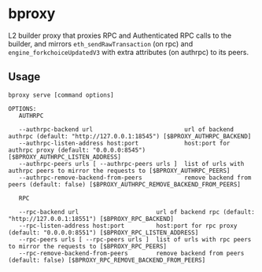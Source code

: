 # bproxy

L2 builder proxy that proxies RPC and Authenticated RPC calls to the builder,
and mirrors `eth_sendRawTransaction` (on rpc) and `engine_forkchoiceUpdatedV3`
with extra attributes (on authrpc) to its peers.

## Usage

```text
bproxy serve [command options]

OPTIONS:
   AUTHRPC

   --authrpc-backend url                          url of backend authrpc (default: "http://127.0.0.1:18545") [$BPROXY_AUTHRPC_BACKEND]
   --authrpc-listen-address host:port             host:port for authrpc proxy (default: "0.0.0.0:8545") [$BPROXY_AUTHRPC_LISTEN_ADDRESS]
   --authrpc-peers urls [ --authrpc-peers urls ]  list of urls with authrpc peers to mirror the requests to [$BPROXY_AUTHRPC_PEERS]
   --authrpc-remove-backend-from-peers            remove backend from peers (default: false) [$BPROXY_AUTHRPC_REMOVE_BACKEND_FROM_PEERS]

   RPC

   --rpc-backend url                      url of backend rpc (default: "http://127.0.0.1:18551") [$BPROXY_RPC_BACKEND]
   --rpc-listen-address host:port         host:port for rpc proxy (default: "0.0.0.0:8551") [$BPROXY_RPC_LISTEN_ADDRESS]
   --rpc-peers urls [ --rpc-peers urls ]  list of urls with rpc peers to mirror the requests to [$BPROXY_RPC_PEERS]
   --rpc-remove-backend-from-peers        remove backend from peers (default: false) [$BPROXY_RPC_REMOVE_BACKEND_FROM_PEERS]
```
